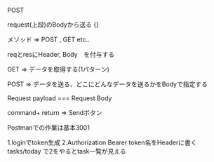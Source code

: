 POST

request(上段)のBodyから送る
{}

メソッド => POST , GET etc..

reqとresにHeader, Body　を付与する

GET => データを取得する(1パターン)

POST => データを送る、どこにどんなデータを送るかをBodyで指定する

Request payload === Request Body

command+ return => Sendボタン

Postmanでの作業は基本3001

1.loginでtoken生成
2.Authorization Bearer token名をHeaderに書く
tasks/today で2をやるとtask一覧が見える